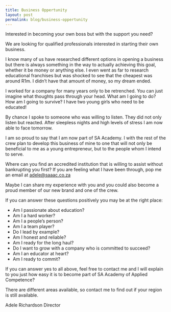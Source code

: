 ```yaml
---
title: Business Oppertunity
layout: post
permalink: blog/business-oppertunity
---
```


Interested in becoming your own boss but with the support you need?

We are looking for qualified professionals interested in starting their own business.

I know many of us have researched different options in opening a business but there is always something in the way to actually achieving this goal, whether it be money or anything else. I even went as far to research educational franchises but was shocked to see that the cheapest was around R1m. I didn’t have that amount of money, so my dream ended.

I worked for a company for many years only to be retrenched. You can just imagine what thoughts pass through your head. What am I going to do? How am I going to survive? I have two young girls who need to be educated!

By chance I spoke to someone who was willing to listen. They did not only listen but reacted. After sleepless nights and high levels of stress I am now able to face tomorrow.

I am so proud to say that I am now part of SA Academy. I with the rest of the crew plan to develop this business of mine to one that will not only be beneficial to me as a young entrepreneur, but to the people whom I intend to serve.

Where can you find an accredited institution that is willing to assist without bankrupting you first? If you are feeling what I have been through, pop me an email at adele@saaac.co.za

Maybe I can share my experience with you and you could also become a proud member of our new brand and one of the crew.

If you can answer these questions positively you may be at the right place:

* Am I passionate about education?
* Am I a hard worker?
* Am I a people’s person?
* Am I a team player?
* Do I lead by example?
* Am I honest and reliable?
* Am I ready for the long haul?
* Do I want to grow with a company who is committed to succeed?
* Am I an educator at heart?
* Am I ready to commit?

If you can answer yes to all above, feel free to contact me and I will explain to you just how easy it is to become part of SA Academy of Applied Competence?

There are different areas available, so contact me to find out if your region is still available.

Adele Richardson
Director